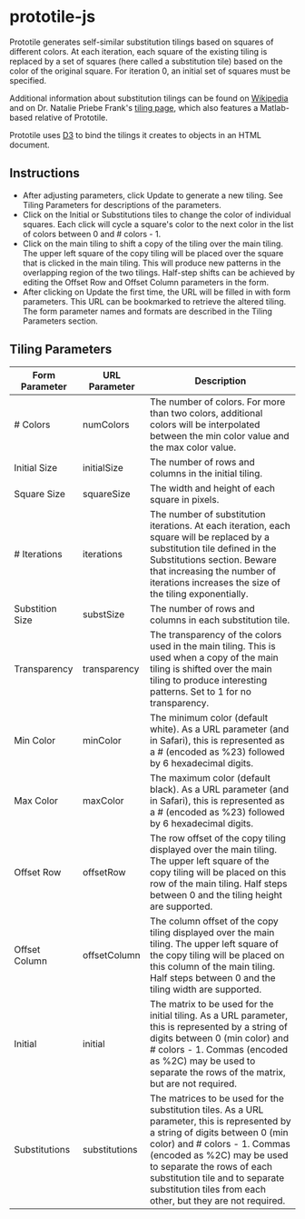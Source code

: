 # prototile-js

Prototile generates self-similar substitution tilings based on squares of different colors.
At each iteration, each square of the existing tiling is replaced by a set of squares
(here called a substitution tile) based on the color of the original square.
For iteration 0, an initial set of squares must be specified.

Additional information about substitution tilings can be found on
[Wikipedia][1] and on Dr. Natalie Priebe Frank's [tiling page][2], which also
features a Matlab-based relative of Prototile.

Prototile uses [D3][3] to bind the tilings it creates to objects in an HTML document.

[1]: http://en.wikipedia.org/wiki/Substitution_tiling
[2]: https://pages.vassar.edu/nafrank/tiling-art/
[3]: https://d3js.org/

## Instructions

* After adjusting parameters, click Update to generate a new tiling.
See Tiling Parameters for descriptions of the parameters.
* Click on the Initial or Substitutions tiles to change the color of individual squares.
Each click will cycle a square's color to the next color in the list of colors between 0 and # colors - 1.
* Click on the main tiling to shift a copy of the tiling over the main tiling.
The upper left square of the copy tiling will be placed over the square that is clicked in the main tiling.
This will produce new patterns in the overlapping region of the two tilings.
Half-step shifts can be achieved by editing the Offset Row and Offset Column parameters in the form.
* After clicking on Update the first time, the URL will be filled in with form parameters.
This URL can be bookmarked to retrieve the altered tiling.
The form parameter names and formats are described in the Tiling Parameters section.

## Tiling Parameters

| Form Parameter  | URL Parameter   | Description     |
| --------------- | --------------- | --------------- |
| \# Colors       | numColors       | The number of colors. For more than two colors, additional colors will be interpolated between the min color value and the max color value. |
| Initial Size    | initialSize     | The number of rows and columns in the initial tiling. |
| Square Size     | squareSize      | The width and height of each square in pixels. |
| \# Iterations   | iterations      | The number of substitution iterations. At each iteration, each square will be replaced by a substitution tile defined in the Substitutions section. Beware that increasing the number of iterations increases the size of the tiling exponentially. |
| Substition Size | substSize       | The number of rows and columns in each substitution tile. |
| Transparency    | transparency    | The transparency of the colors used in the main tiling. This is used when a copy of the main tiling is shifted over the main tiling to produce interesting patterns. Set to 1 for no transparency. |
| Min Color       | minColor        | The minimum color (default white). As a URL parameter (and in Safari), this is represented as a # (encoded as %23) followed by 6 hexadecimal digits. |
| Max Color       | maxColor        | The maximum color (default black). As a URL parameter (and in Safari), this is represented as a # (encoded as %23) followed by 6 hexadecimal digits. |
| Offset Row      | offsetRow       | The row offset of the copy tiling displayed over the main tiling. The upper left square of the copy tiling will be placed on this row of the main tiling. Half steps between 0 and the tiling height are supported. |
| Offset Column   | offsetColumn    | The column offset of the copy tiling displayed over the main tiling. The upper left square of the copy tiling will be placed on this column of the main tiling. Half steps between 0 and the tiling width are supported. |
| Initial         | initial         | The matrix to be used for the initial tiling. As a URL parameter, this is represented by a string of digits between 0 (min color) and # colors - 1. Commas (encoded as %2C) may be used to separate the rows of the matrix, but are not required. |
| Substitutions   | substitutions   | The matrices to be used for the substitution tiles. As a URL parameter, this is represented by a string of digits between 0 (min color) and # colors - 1. Commas (encoded as %2C) may be used to separate the rows of each substitution tile and to separate substitution tiles from each other, but they are not required. |
